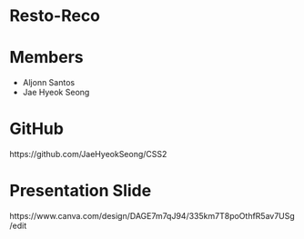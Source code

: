 # Resto-Reco


<h1>Members</h1>
<ul>
<li>Aljonn Santos</li>
<li>Jae Hyeok Seong</li>
</ul>

<h1>GitHub</h1>
<p>https://github.com/JaeHyeokSeong/CSS2</p>

<h1>Presentation Slide</h1>
<p>https://www.canva.com/design/DAGE7m7qJ94/335km7T8poOthfR5av7USg/edit</p>
